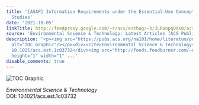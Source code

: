 ```yaml
---
title: '[ASAP] Information Requirements under the Essential-Use Concept: PFAS Case
  Studies'
date: '2021-10-05'
linkTitle: http://feedproxy.google.com/~r/acs/esthag/~3/JLRanpqOXs0/acs.est.1c03732
source: 'Environmental Science & Technology: Latest Articles (ACS Publications)'
description: '<p><img src="https://pubs.acs.org/na101/home/literatum/publisher/achs/journals/content/esthag/0/esthag.ahead-of-print/acs.est.1c03732/20210930/images/medium/es1c03732_0003.gif"
  alt="TOC Graphic"/></p><div><cite>Environmental Science & Technology</cite></div><div>DOI:
  10.1021/acs.est.1c03732</div><img src="http://feeds.feedburner.com/~r/acs/esthag/~4/JLRanpqOXs0"
  height="1" width="1" ...'
disable_comments: true
---
```

<p><img src="https://pubs.acs.org/na101/home/literatum/publisher/achs/journals/content/esthag/0/esthag.ahead-of-print/acs.est.1c03732/20210930/images/medium/es1c03732_0003.gif" alt="TOC Graphic"/></p><div><cite>Environmental Science & Technology</cite></div><div>DOI: 10.1021/acs.est.1c03732</div><img src="http://feeds.feedburner.com/~r/acs/esthag/~4/JLRanpqOXs0" height="1" width="1" ...
